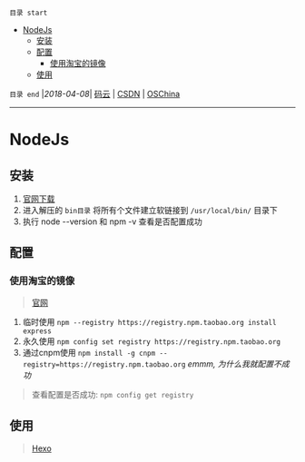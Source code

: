 `目录 start`
 
- [NodeJs](#nodejs)
    - [安装](#安装)
    - [配置](#配置)
        - [使用淘宝的镜像](#使用淘宝的镜像)
    - [使用](#使用)

`目录 end` |_2018-04-08_| [码云](https://gitee.com/kcp1104) | [CSDN](http://blog.csdn.net/kcp606) | [OSChina](https://my.oschina.net/kcp1104)
****************************************
# NodeJs

## 安装
1. [官网下载](https://nodejs.org/en/)
2. 进入解压的 `bin目录` 将所有个文件建立软链接到 `/usr/local/bin/` 目录下
3. 执行 node --version 和 npm -v 查看是否配置成功


## 配置
### 使用淘宝的镜像
> [官网](http://npm.taobao.org/)

1. 临时使用 `npm --registry https://registry.npm.taobao.org install express`
2. 永久使用 `npm config set registry https://registry.npm.taobao.org`
3. 通过cnpm使用 `npm install -g cnpm --registry=https://registry.npm.taobao.org` _emmm, 为什么我就配置不成功_

> 查看配置是否成功: `npm config get registry`

## 使用

> [Hexo](/Skills/View/Hexo.md)
